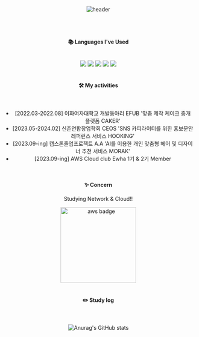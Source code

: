<div align="center"> 
  
![header](https://capsule-render.vercel.app/api?type=waving&height=150&section=header&text=JiwonKim08&fontColor=ffffff&fontSize=70&animation=fadeIn&fontAlignY=55)




  
 <br/>
 <br/>
  
####  📚 Languages ​​I've Used
  
 <br/>
<img src="https://img.shields.io/badge/C-A8B9CC?style=for-the-badge&logo=C&logoColor=white">
<img src="https://img.shields.io/badge/Python-3776AB?style=for-the-badge&logo=Python&logoColor=white">  
<img src="https://img.shields.io/badge/Spring Boot-6DB33F?style=for-the-badge&logo=Spring Boot&logoColor=white">
<img src="https://img.shields.io/badge/Django-092E20?style=for-the-badge&logo=Django&logoColor=white">
<img src="https://img.shields.io/badge/React-61DAFB?style=for-the-badge&logo=React&logoColor=white">
  
 <br/>
 <br/>
 
####  🛠 My activities
 <br/>
 <ul>
     <li> [2022.03-2022.08] 이화여자대학교 개발동아리 EFUB '맞춤 제작 케이크 중개 플랫폼 CAKER' </li>
     <li> [2023.05-2024.02] 신촌연합창업학회 CEOS 'SNS 카피라이터를 위한 홍보문안 레퍼런스 서비스 HOOKING' 
     </li>
     <li> [2023.09-ing] 캡스톤졸업프로젝트 A.A 'AI를 이용한 개인 맞춤형 헤어 및 디자이너 추천 서비스 MORAK'
     </li>
     <li> [2023.09-ing] AWS Cloud club Ewha 1기 & 2기 Member </li>
   
 </ul>
<br/>

####  ✨ Concern
Studying Network & Cloud!!

<a href="https://www.credly.com/earner/earned/badge/da456610-cdfc-4f1c-a07c-82c77c2f82f2">
  <img src="https://github.com/JiwonKim08/JiwonKim08/assets/99666136/1202d5db-a680-43c3-8b4d-1f1aba983ea5" alt="aws badge" width="200">
</a>


 
   <br/>
   <br/>
 
  
#### :pencil2: Study log

  <br/>


![Anurag's GitHub stats](https://github-readme-stats.vercel.app/api?username=JiwonKim08&show_icons=true&theme=aura)



</div>
